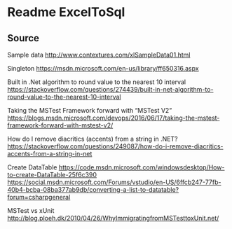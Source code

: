 ﻿# Readme ExcelToSql

## Source

Sample data
http://www.contextures.com/xlSampleData01.html

Singleton
https://msdn.microsoft.com/en-us/library/ff650316.aspx


Built in .Net algorithm to round value to the nearest 10 interval
https://stackoverflow.com/questions/274439/built-in-net-algorithm-to-round-value-to-the-nearest-10-interval

Taking the MSTest Framework forward with “MSTest V2”
https://blogs.msdn.microsoft.com/devops/2016/06/17/taking-the-mstest-framework-forward-with-mstest-v2/

How do I remove diacritics (accents) from a string in .NET?
https://stackoverflow.com/questions/249087/how-do-i-remove-diacritics-accents-from-a-string-in-net

Create DataTable 
https://code.msdn.microsoft.com/windowsdesktop/How-to-create-DataTable-25f6c390
https://social.msdn.microsoft.com/Forums/vstudio/en-US/6ffcb247-77fb-40b4-bcba-08ba377ab9db/converting-a-list-to-datatable?forum=csharpgeneral

MSTest vs xUnit
http://blog.ploeh.dk/2010/04/26/WhyImmigratingfromMSTesttoxUnit.net/